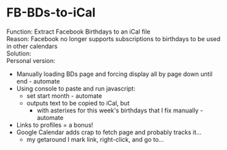 # FB-BDs-to-iCal
Function: Extract Facebook Birthdays to an iCal file    
Reason: Facebook no longer supports subscriptions to birthdays to be used in other calendars    
Solution:  
Personal version:  
- Manually loading BDs page and forcing display all by page down until end - automate  
- Using console to paste and run javascript:  
  - set start month - automate  
  - outputs text to be copied to iCal, but  
    - with asterixes for this week's birthdays that I fix manually - automate  
- Links to profiles = a bonus!  
- Google Calendar adds crap to fetch page and probably tracks it...  
  - my getaround I mark link, right-click, and go to...  
